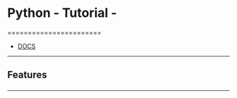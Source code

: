 # Python - Tutorial - 
=======================

- [DOCS]()


-----------------------------------------------------------------------------------------------------

## Features


### 


-----------------------------------------------------------------------------------------------------